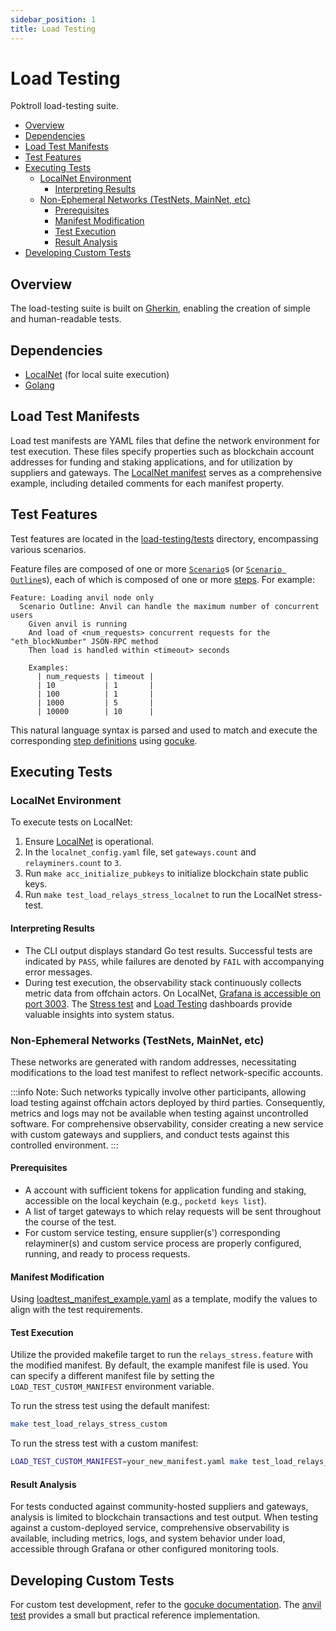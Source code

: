 ```yaml
---
sidebar_position: 1
title: Load Testing
---
```


# Load Testing <!-- omit in toc -->

Poktroll load-testing suite.

- [Overview](#overview)
- [Dependencies](#dependencies)
- [Load Test Manifests](#load-test-manifests)
- [Test Features](#test-features)
- [Executing Tests](#executing-tests)
  - [LocalNet Environment](#localnet-environment)
    - [Interpreting Results](#interpreting-results)
  - [Non-Ephemeral Networks (TestNets, MainNet, etc)](#non-ephemeral-networks-testnets-mainnet-etc)
    - [Prerequisites](#prerequisites)
    - [Manifest Modification](#manifest-modification)
    - [Test Execution](#test-execution)
    - [Result Analysis](#result-analysis)
- [Developing Custom Tests](#developing-custom-tests)

## Overview

The load-testing suite is built on [Gherkin](https://cucumber.io/docs/gherkin/), enabling the creation of simple and human-readable tests.

## Dependencies

- [LocalNet](../networks/localnet.md) (for local suite execution)
- [Golang](https://go.dev/dl/)

## Load Test Manifests

Load test manifests are YAML files that define the network environment for test execution. These files specify properties such as blockchain account addresses for funding and staking applications, and for utilization by suppliers and gateways. The [LocalNet manifest](https://github.com/pokt-network/pocket/blob/main/load-testing/loadtest_manifest_localnet.yaml) serves as a comprehensive example, including detailed comments for each manifest property.

## Test Features

Test features are located in the [load-testing/tests](https://github.com/pokt-network/pocket/tree/main/load-testing/tests) directory, encompassing various scenarios.

Feature files are composed of one or more [`Scenario`](https://cucumber.io/docs/gherkin/reference/?sbsearch=Scenarios)s (or [`Scenario Outline`](https://cucumber.io/docs/gherkin/reference/?sbsearch=Scenarios#scenario-outline)s), each of which is composed of one or more [steps](https://cucumber.io/docs/gherkin/reference/#steps). For example:

```gherkin
Feature: Loading anvil node only
  Scenario Outline: Anvil can handle the maximum number of concurrent users
    Given anvil is running
    And load of <num_requests> concurrent requests for the "eth_blockNumber" JSON-RPC method
    Then load is handled within <timeout> seconds

    Examples:
      | num_requests | timeout |
      | 10           | 1       |
      | 100          | 1       |
      | 1000         | 5       |
      | 10000        | 10      |
```

This natural language syntax is parsed and used to match and execute the corresponding [step definitions](https://cucumber.io/docs/cucumber/step-definitions/?lang=javascript) using [gocuke](https://github.com/regen-network/gocuke).

## Executing Tests

### LocalNet Environment

To execute tests on LocalNet:

1. Ensure [LocalNet](../networks/localnet.md) is operational.
2. In the `localnet_config.yaml` file, set `gateways.count` and `relayminers.count` to `3`.
3. Run `make acc_initialize_pubkeys` to initialize blockchain state public keys.
4. Run `make test_load_relays_stress_localnet` to run the LocalNet stress-test.

#### Interpreting Results

- The CLI output displays standard Go test results. Successful tests are indicated by `PASS`, while failures are denoted by `FAIL` with accompanying error messages.
- During test execution, the observability stack continuously collects metric data from offchain actors. On LocalNet, [Grafana is accessible on port 3003](http://localhost:3003/?orgId=1). The
  [Stress test](http://localhost:3003/d/ddkakqetrti4gb/protocol-stress-test?orgId=1&refresh=5s)
  and [Load Testing](http://localhost:3003/d/fdjwb9u9t9ts0e/protocol-load-testing?orgId=1) dashboards provide valuable
  insights into system status.

### Non-Ephemeral Networks (TestNets, MainNet, etc)

These networks are generated with random addresses, necessitating modifications to the load test manifest to reflect network-specific accounts.

:::info
Note: Such networks typically involve other participants, allowing load testing against offchain actors deployed by third parties. Consequently, metrics and logs may not be available when testing against uncontrolled software. For comprehensive observability, consider creating a new service with custom gateways and suppliers, and conduct tests against this controlled environment.
:::

#### Prerequisites

- A account with sufficient tokens for application funding and staking, accessible on the local keychain (e.g., `pocketd keys list`).
- A list of target gateways to which relay requests will be sent throughout the course of the test.
- For custom service testing, ensure supplier(s') corresponding relayminer(s) and custom service process are properly configured, running, and ready to process requests.

#### Manifest Modification

Using [loadtest_manifest_example.yaml](https://github.com/pokt-network/pocket/blob/main/load-testing/loadtest_manifest_example.yaml) as a template, modify the values to align with the test requirements.

#### Test Execution

Utilize the provided makefile target to run the `relays_stress.feature` with the modified manifest. By default, the example manifest file is used. You can specify a different manifest file by setting the `LOAD_TEST_CUSTOM_MANIFEST` environment variable.

To run the stress test using the default manifest:

```bash
make test_load_relays_stress_custom
```

To run the stress test with a custom manifest:

```bash
LOAD_TEST_CUSTOM_MANIFEST=your_new_manifest.yaml make test_load_relays_stress_custom
```

#### Result Analysis

For tests conducted against community-hosted suppliers and gateways, analysis is limited to blockchain transactions and test output. When testing against a custom-deployed service, comprehensive observability is available, including metrics, logs, and system behavior under load, accessible through Grafana or other configured monitoring tools.

## Developing Custom Tests

For custom test development, refer to the [gocuke documentation](https://github.com/regen-network/gocuke?tab=readme-ov-file#quick-start). The [anvil test](https://github.com/pokt-network/pocket/blob/main/load-testing/tests/anvil_test.go) provides a small but practical reference implementation.